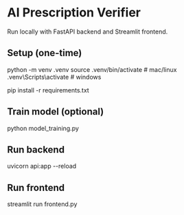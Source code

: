 # AI Prescription Verifier

Run locally with FastAPI backend and Streamlit frontend.

## Setup (one-time)
python -m venv .venv
source .venv/bin/activate   # mac/linux
.venv\Scripts\activate      # windows

pip install -r requirements.txt

## Train model (optional)
python model_training.py

## Run backend
uvicorn api:app --reload

## Run frontend
streamlit run frontend.py
